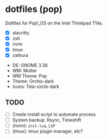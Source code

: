 # dotfiles (pop)

Dotfiles for Pop!_OS on the Intel Thinkpad T14s.

* [X] alacritty
* [X] zsh
* [X] nvim
* [X] tmux
* [X] zathura

* DE: GNOME 3.38
* WM: Mutter
* WM Theme: Pop
* Theme: Orchis-dark
* Icons: Tela-circle-dark

## TODO

* [ ] Create install script to automate process
* [ ] System backup: Rsync, Timeshift
* [ ] (nvim): `init.lua`, `LSP`
* [ ] (tmux): tmux plugin manager, etc?
